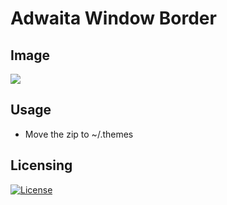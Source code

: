 # Adwaita Window Border

  ## Image
  ![](https://i.imgur.com/wwFiD64.png)

  ## Usage
  - Move the zip to ~/.themes

  ## Licensing
  [![License](https://img.shields.io/github/license/blainegith/adwaita-window-border)](https://github.com/blainegith/adwaita-window-border/blob/master/LICENSE)
